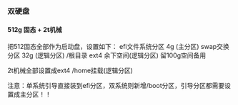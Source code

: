 ### **双硬盘**
#### **512g 固态 + 2t机械**

把512固态全部作为启动盘，设置如下：
efi文件系统分区 4g (主分区)
swap交换分区 32g (逻辑分区)
/根目录 ext4 余下空间(逻辑分区)
留100g空间备用

2t机械全部设置成ext4 /home挂载(逻辑分区)

注意：单系统引导直接装到efi分区，双系统则新增/boot分区，引导分区都需要设置成主分区！！

